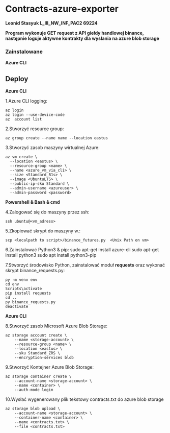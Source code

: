 # Contracts-azure-exporter

**Leonid Stasyuk L_III_NW_INF_PAC2 69224**

**Program wykonuje GET request z API giełdy handlowej binance, następnie loguje aktywne kontrakty dla wysłania na azure blob storage**



### Zainstalowane 
**Azure CLI**

## Deploy
**Azure CLI**

1.Azure CLI logging:

    az login
    az login --use-device-code
    az  account list
    
2.Stworzyć resource group:

    az group create --name name --location eastus

3.Stworzyć zasob maszyny wirtualnej Azure:   

	az vm create \
	  --location <eastus> \
	  --resource-group <name> \
	  --name <azure_vm_via_cli> \
	  --size <Standard_B1s> \
	  --image <UbuntuLTS> \
	  --public-ip-sku Standard \
	  --admin-username <azureuser> \
	  --admin-password <password>

**Powershell & Bash & cmd**
	
4.Zalogować się do maszyny przez ssh:

	ssh ubuntu@<vm_adress>
	
5.Zkopiować skrypt do maszyny w.:
	
	scp <localpath to script>/binance_futures.py  <Unix Path on vm>

6.Zainstalować Python3 & pip:
	sudo apt-get install azure-cli 
	sudo apt-get install python3
	sudo apt install python3-pip

7.Stworzyć  środowisko Python, zainstalować moduł **requests** oraz wykonać skrypt binance_requests.py:
	
	py -m venv env
	cd env
	Scripts\activate
	pip install requests
	cd .. 
	py binance_requests.py
	deactivate
	
**Azure CLI**
	
8.Stworzyć zasob Microsoft Azure Blob Storage:
	
	az storage account create \
    	--name <storage-account> \
    	--resource-group <name> \
    	--location <eastus> \
    	--sku Standard_ZRS \
    	--encryption-services blob
	
9.Stworzyć Kontejner Azure Blob Storage:

	az storage container create \
		--account-name <storage-account> \
		--name <container> \
		--auth-mode login

10.Wysłać wygenerowany plik tekstowy contracts.txt do azure blob storage  

	az storage blob upload \
	 	--account-name <storage-account> \
	 	--container-name <container> \
	 	--name <contracts.txt> \
	 	--file <contracts.txt>
